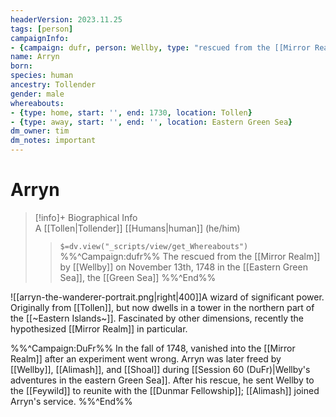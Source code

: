 ```yaml
---
headerVersion: 2023.11.25
tags: [person]
campaignInfo: 
- {campaign: dufr, person: Wellby, type: "rescued from the [[Mirror Realm]]", date: 1748-11-13}
name: Arryn
born:
species: human
ancestry: Tollender
gender: male
whereabouts:
- {type: home, start: '', end: 1730, location: Tollen}
- {type: away, start: '', end: '', location: Eastern Green Sea}
dm_owner: tim
dm_notes: important
---
```

# Arryn
>[!info]+ Biographical Info  
> A [[Tollen|Tollender]] [[Humans|human]] (he/him)  
>> `$=dv.view("_scripts/view/get_Whereabouts")`  
>> %%^Campaign:dufr%% The rescued from the [[Mirror Realm]] by [[Wellby]] on November 13th, 1748 in the [[Eastern Green Sea]], the [[Green Sea]] %%^End%%

![[arryn-the-wanderer-portrait.png|right|400]]A wizard of significant power. Originally from [[Tollen]], but now dwells in a tower in the northern part of the [[~Eastern Islands~]]. Fascinated by other dimensions, recently the hypothesized [[Mirror Realm]] in particular. 

%%^Campaign:DuFr%%
In the fall of 1748, vanished into the [[Mirror Realm]] after an experiment went wrong. Arryn was later freed by [[Wellby]], [[Alimash]], and [[Shoal]] during [[Session 60 (DuFr)|Wellby's adventures in the eastern Green Sea]]. After his rescue, he sent Wellby to the [[Feywild]] to reunite with the [[Dunmar Fellowship]]; [[Alimash]] joined Arryn's service.
%%^End%%

